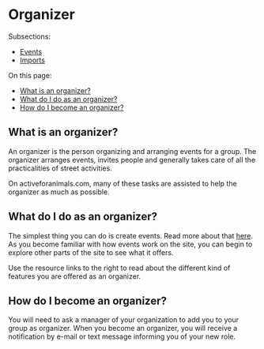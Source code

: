 # Organizer

Subsections:

- [Events](../help/organizer/events)
- [Imports](../help/organizer/imports)

On this page:

- [What is an organizer?](#what-is-an-organizer)
- [What do I do as an organizer?](#what-do-i-do-as-an-organizer)
- [How do I become an organizer?](#how-do-i-become-an-organizer)

<a name="what-is-an-organizer"></a>
## What is an organizer?

An organizer is the person organizing and arranging events for a group. The
organizer arranges events, invites people and generally takes care of all the
practicalities of street activities.  

On activeforanimals.com, many of these tasks are assisted to help the organizer
as much as possible.

<a name="what-do-i-do-as-an-organizer"></a>
## What do I do as an organizer?

The simplest thing you can do is create events. Read more about that
[here](./organizer/events). As you become familiar with how events work on the
site, you can begin to explore other parts of the site to see what it offers.  

Use the resource links to the right to read about the different kind of features
you are offered as an organizer.

<a name="how-do-i-become-an-organizer"></a>
## How do I become an organizer?

You will need to ask a manager of your organization to add you to your group as
organizer. When you become an organizer, you will receive a notification by
e-mail or text message informing you of your new role.
